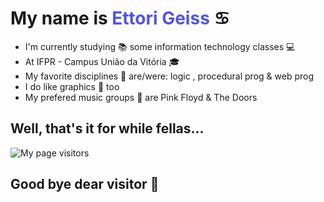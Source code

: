 # My name is <span style="color: #5454dd">Ettori Geiss</span> ♋

* I'm currently studying 📚 some information technology classes 💻
* At <span id="if">IFPR</span> - Campus União da Vitória 🎓
* My favorite disciplines 🏫 are/were: logic , procedural prog &amp; web prog
* I do like graphics 🎨 too
* My prefered music groups 🎵 are Pink Floyd &amp; The Doors

## Well, that's it for while fellas...

![My page visitors](https://s11.flagcounter.com/count2/PfV8/bg_222222/txt_FFFFFF/border_000000/columns_8/maxflags_250/viewers_0/labels_1/pageviews_1/flags_0/percent_0.jpg)


## Good bye dear visitor 👋
